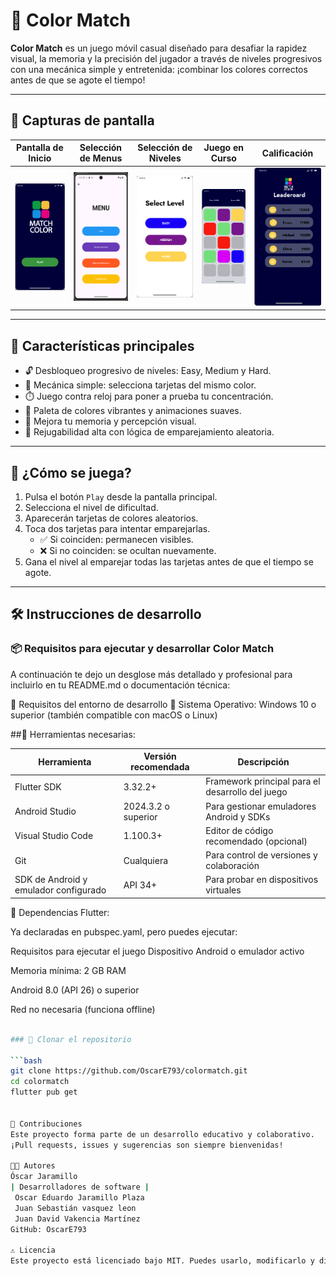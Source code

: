 # 🎨 Color Match

**Color Match** es un juego móvil casual diseñado para desafiar la rapidez visual, la memoria y la precisión del jugador a través de niveles progresivos con una mecánica simple y entretenida: ¡combinar los colores correctos antes de que se agote el tiempo!

---

## 📱 Capturas de pantalla

| Pantalla de Inicio | Selección de Menus| Selección de Niveles | Juego en Curso | Calificación |
|--------------------|----------------------|----------------------|----------------|----------------|
| ![Inicio](assets/images/Inicio.png) | ![Inicio](assets/images/Menu.png) | ![Niveles](assets/images/Niveles.png) | ![Juego](assets/images/Juego.png) |![Calificación](assets/images/Leaderoard.png) |

---

## 🎯 Características principales

- 🔓 Desbloqueo progresivo de niveles: Easy, Medium y Hard.
- 🎯 Mecánica simple: selecciona tarjetas del mismo color.
- ⏱️ Juego contra reloj para poner a prueba tu concentración.
- 🌈 Paleta de colores vibrantes y animaciones suaves.
- 🧠 Mejora tu memoria y percepción visual.
- 🔁 Rejugabilidad alta con lógica de emparejamiento aleatoria.

---

## 🧠 ¿Cómo se juega?

1. Pulsa el botón `Play` desde la pantalla principal.
2. Selecciona el nivel de dificultad.
3. Aparecerán tarjetas de colores aleatorios.
4. Toca dos tarjetas para intentar emparejarlas.
   - ✅ Si coinciden: permanecen visibles.
   - ❌ Si no coinciden: se ocultan nuevamente.
5. Gana el nivel al emparejar todas las tarjetas antes de que el tiempo se agote.

---

## 🛠️ Instrucciones de desarrollo

### 📦  Requisitos para ejecutar y desarrollar Color Match

A continuación te dejo un desglose más detallado y profesional para incluirlo en tu README.md o documentación técnica:

📌 Requisitos del entorno de desarrollo
🔹 Sistema Operativo:
Windows 10 o superior (también compatible con macOS o Linux)

##🔹 Herramientas necesarias:

| Herramienta                        | Versión recomendada      | Descripción                                   |
|-------------------------------------|--------------------------|-----------------------------------------------|
| Flutter SDK                        | 3.32.2+                  | Framework principal para el desarrollo del juego |
| Android Studio                     | 2024.3.2 o superior      | Para gestionar emuladores Android y SDKs      |
| Visual Studio Code                  | 1.100.3+                 | Editor de código recomendado (opcional)       |
| Git                                | Cualquiera               | Para control de versiones y colaboración      |
| SDK de Android y emulador configurado | API 34+                  | Para probar en dispositivos virtuales         |

🔹 Dependencias Flutter:

Ya declaradas en pubspec.yaml, pero puedes ejecutar:

Requisitos para ejecutar el juego
Dispositivo Android o emulador activo

Memoria mínima: 2 GB RAM

Android 8.0 (API 26) o superior

Red no necesaria (funciona offline)

```bash

### 🧪 Clonar el repositorio

```bash
git clone https://github.com/OscarE793/colormatch.git
cd colormatch
flutter pub get


🧠 Contribuciones
Este proyecto forma parte de un desarrollo educativo y colaborativo.
¡Pull requests, issues y sugerencias son siempre bienvenidas!

🧑‍💻 Autores
Óscar Jaramillo
| Desarrolladores de software | 
 Oscar Eduardo Jaramillo Plaza 
 Juan Sebastián vasquez leon 
 Juan David Vakencia Martínez
GitHub: OscarE793 

⚠️ Licencia
Este proyecto está licenciado bajo MIT. Puedes usarlo, modificarlo y distribuirlo libremente, siempre y cuando menciones al autor original.
